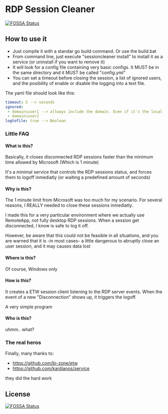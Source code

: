 # RDP Session Cleaner
[![FOSSA Status](https://app.fossa.com/api/projects/git%2Bgithub.com%2Fyomono%2FRDP-Session-Cleaner.svg?type=shield)](https://app.fossa.com/projects/git%2Bgithub.com%2Fyomono%2FRDP-Session-Cleaner?ref=badge_shield)



## How to use it
- Just compile it with a standar go build command. Or use the build.bat
- From command line, just execute "sessioncleaner install" to install it as a service (or uninstall if you want to remove it)
- It will look for a config file containing very basic configs. It MUST be in the same directory and it MUST be called "config.yml"
- You can set a timeout before closing the session, a list of ignored users, and the posibility of enable or disable the logging into a text file.

The yaml file should look like this:

```yaml
timeout: 5 --> seconds
ignored:
 - domain\user1 --> allways include the domain. Even if it's the local PC name
 - domain\user2
logtofile: true --> Boolean
```


### Little FAQ

#### What is this?

Basically, it closes disconnected RDP sessions faster than the minimum time allowed by Microsoft (Which is 1 minute)

It's a minimal service that controls the RDP sessions status, and forces them to logoff inmediatly (or waiting a predefined amount of seconds)

#### Why is this?

The 1 minute limit from Microsoft was too much for my scenario. For several reasons, I REALLY needed to close these sessions inmediatly.

I made this for a very particular environment where we actually use RemoteApp, not fully desktop RDP sessions. When a session get disconnected, I know is safe to log it off.

However, be aware that this could not be feasible in all situations, and you are warned that it is -in most cases- a little dangerous to abruptly close an user session, and it may causes data lost

#### Where is this?

Of course, Windows only

#### How is this?

It creates a ETW session client listening to the RDP server events. When the event of a new "Disconnection" shows up, it triggers the logoff.

A very simple program

#### Who is this?

uhmm.. what?

### The real heros
Finally, many thanks to:
- https://github.com/bi-zone/etw
- https://github.com/kardianos/service

they did the hard work




## License
[![FOSSA Status](https://app.fossa.com/api/projects/git%2Bgithub.com%2Fyomono%2FRDP-Session-Cleaner.svg?type=large)](https://app.fossa.com/projects/git%2Bgithub.com%2Fyomono%2FRDP-Session-Cleaner?ref=badge_large)